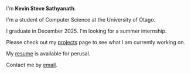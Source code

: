 ---
---

I'm **Kevin Steve Sathyanath**.

I'm a student of Computer Science at the University of Otago.

I graduate in December 2025. I'm looking for a summer internship.

Please check out my [projects] page to see what I am currently working on.

My [resume] is available for perusal.

Contact me by [email].



[Github]: https://github.com/kvnstv1
[projects]: /projects
[resume]: /CV.pdf
[email]: satke569@student.otago.ac.nz